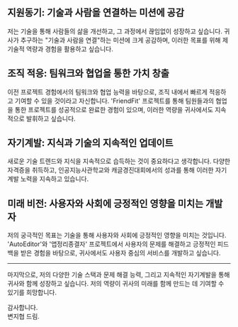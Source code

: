 ## 지원동기: 기술과 사람을 연결하는 미션에 공감

저는 기술을 통해 사람들의 삶을 개선하고, 그 과정에서 끊임없이 성장하고 싶습니다. 귀사가 추구하는 "기술과 사람을 연결"하는 미션에 크게 공감하며, 이러한 목표를 위해 제 기술적 역량과 경험을 활용하고 싶습니다.

## 조직 적응: 팀워크와 협업을 통한 가치 창출

이전 프로젝트 경험에서의 팀워크와 협업 능력을 바탕으로, 조직 내에서 빠르게 적응하고 기여할 수 있을 것이라고 자신합니다. 'FriendFit' 프로젝트를 통해 팀원들과의 협업을 통한 프로젝트를 성공적으로 완료한 경험이 있으며, 이러한 역량을 귀사에서도 지속적으로 발휘하고 싶습니다.

## 자기계발: 지식과 기술의 지속적인 업데이트

새로운 기술 트렌드와 지식을 지속적으로 습득하는 것이 중요하다고 생각합니다. 다양한 자격증을 취득하고, 인공지능사관학교와 캐글경진대회에서의 성과를 통해 이러한 자기계발 노력을 지속하고 있습니다.

## 미래 비전: 사용자와 사회에 긍정적인 영향을 미치는 개발자

저의 궁극적인 목표는 기술을 통해 사용자와 사회에 긍정적인 영향을 미치는 것입니다. 'AutoEditor'와 '앱정리종결자' 프로젝트에서 사용자의 문제를 해결하고 긍정적인 피드백을 받은 경험을 바탕으로, 귀사에서도 사용자 중심의 서비스를 개발하고 싶습니다.

---

마지막으로, 저의 다양한 기술 스택과 문제 해결 능력, 그리고 지속적인 자기계발을 통해 귀사와 함께 성장하고 싶습니다. 저의 역량이 귀사의 미래를 함께 만드는 데 기여할 수 있기를 희망합니다.

감사합니다.  
변지협 드림.